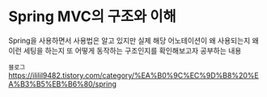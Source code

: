 # Spring MVC의 구조와 이해

Spring을 사용하면서 사용법은 알고 있지만 실제 해당 어노테이션이 왜 사용되는지 왜 이런 세팅을 하는지 또 어떻게 동작하는 구조인지를 확인해보고자 공부하는 내용

`블로그`
https://ililil9482.tistory.com/category/%EA%B0%9C%EC%9D%B8%20%EA%B3%B5%EB%B6%80/spring
